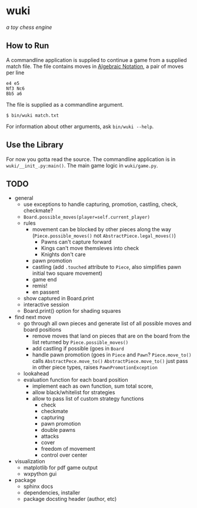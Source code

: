 # wuki
_a toy chess engine_

## How to Run
A commandline application is supplied to continue a game from a supplied match
file. The file contains moves in [Algebraic Notation](https://en.wikipedia.org/wiki/Algebraic_notation_(chess)),
a pair of moves per line

	e4 e5
	Nf3 Nc6
	Bb5 a6

The file is supplied as a commandline argument.

	$ bin/wuki match.txt

For information about other arguments, ask `bin/wuki --help`.

## Use the Library
For now you gotta read the source. The commandline application is in
`wuki/__init_.py:main()`. The main game logic in `wuki/game.py`.


## TODO
- general
	- use exceptions to handle capturing, promotion, castling, check, checkmate?
	- `Board.possible_moves(player=self.current_player)`
	- rules
		- movement can be blocked by other pieces along the way (`Piece.possible_moves()` not `AbstractPiece.legal_moves()`)
			- Pawns can't capture forward
			- Kings can't move themsleves into check
			- Knights don't care
		- pawn promotion
		- castling (add `.touched` attribute to `Piece`, also simplifies pawn initial two square movement)
		- game end
		- remis!
		- en passent
	- show captured in Board.print
	- interactive session
	- Board.print() option for shading squares
- find next move
	- go through all own pieces and generate list of all possible moves and board positions
		- remove moves that land on pieces that are on the board from the list returned by `Piece.possible_moves()`
		- add castling if possible (goes in `Board`
		- handle pawn promotion (goes in `Piece` and `Pawn`?
			`Piece.move_to()` calls `AbstractPece.move_to()`
			`AbstractPiece.move_to()` just pass in other piece types, raises `PawnPromotionException`
	- lookahead
	- evaluation function for each board position
		- implement each as own function, sum total score,
		- allow black/whitelist for strategies
		- allow to pass list of custom strategy functions
			- check
			- checkmate
			- capturing
			- pawn promotion
			- double pawns
			- attacks
			- cover
			- freedom of movement
			- control over center
- visualization
	- matplotlib for pdf game output
	- wxpython gui
- package
	- sphinx docs
	- dependencies, installer
	- package docsting header (author, etc)

